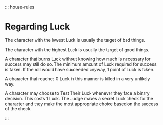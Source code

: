 <div class="ecr ecr-wrapper ecr-markeddown">

::: house-rules

# Regarding Luck

The character with the lowest Luck is usually the target of bad things.

The character with the highest Luck is usually the target of good things.

A character that burns Luck without knowing how much is necessary for success may still do so. The minimum amount of Luck required for success is taken. If the roll would have succeeded anyway, 1 point of Luck is taken.

A character that reaches 0 Luck in this manner is killed in a very unlikely way.

A character may choose to Test Their Luck whenever they face a binary decision. This costs 1 Luck. The Judge makes a secret Luck check for the character and they make the most appropriate choice based on the success of the check.

:::
</div>